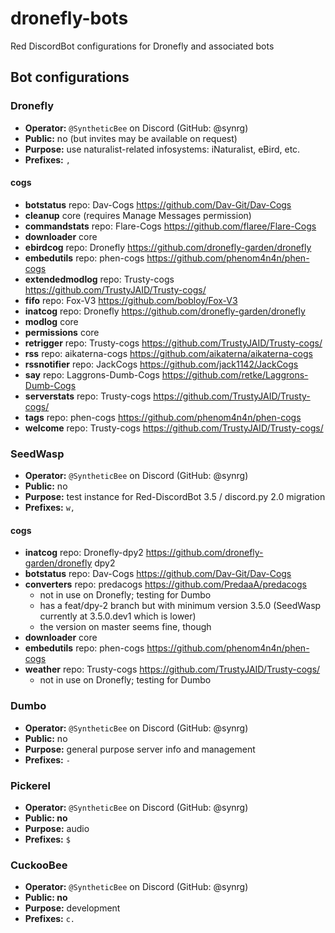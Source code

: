 # dronefly-bots
Red DiscordBot configurations for Dronefly and associated bots

## Bot configurations

### Dronefly

- **Operator:** `@SyntheticBee` on Discord (GitHub: @synrg)
- **Public:** no (but invites may be available on request)
- **Purpose:** use naturalist-related infosystems: iNaturalist, eBird, etc.
- **Prefixes:** `,`

#### cogs

- **botstatus** repo: Dav-Cogs https://github.com/Dav-Git/Dav-Cogs
- **cleanup** core (requires Manage Messages permission)
- **commandstats** repo: Flare-Cogs https://github.com/flaree/Flare-Cogs
- **downloader** core
- **ebirdcog** repo: Dronefly https://github.com/dronefly-garden/dronefly
- **embedutils** repo: phen-cogs https://github.com/phenom4n4n/phen-cogs
- **extendedmodlog** repo: Trusty-cogs https://github.com/TrustyJAID/Trusty-cogs/
- **fifo** repo: Fox-V3 https://github.com/bobloy/Fox-V3
- **inatcog** repo: Dronefly https://github.com/dronefly-garden/dronefly
- **modlog** core
- **permissions** core
- **retrigger** repo: Trusty-cogs https://github.com/TrustyJAID/Trusty-cogs/
- **rss** repo: aikaterna-cogs https://github.com/aikaterna/aikaterna-cogs
- **rssnotifier** repo: JackCogs https://github.com/jack1142/JackCogs
- **say** repo: Laggrons-Dumb-Cogs https://github.com/retke/Laggrons-Dumb-Cogs
- **serverstats** repo: Trusty-cogs https://github.com/TrustyJAID/Trusty-cogs/
- **tags** repo: phen-cogs https://github.com/phenom4n4n/phen-cogs
- **welcome** repo: Trusty-cogs https://github.com/TrustyJAID/Trusty-cogs/

### SeedWasp

- **Operator:** `@SyntheticBee` on Discord (GitHub: @synrg)
- **Public:** no
- **Purpose:** test instance for Red-DiscordBot 3.5 / discord.py 2.0 migration
- **Prefixes:** `w,`

#### cogs

- **inatcog** repo: Dronefly-dpy2 https://github.com/dronefly-garden/dronefly dpy2
- **botstatus** repo: Dav-Cogs https://github.com/Dav-Git/Dav-Cogs
- **converters** repo: predacogs https://github.com/PredaaA/predacogs
    - not in use on Dronefly; testing for Dumbo
    - has a feat/dpy-2 branch but with minimum version 3.5.0 (SeedWasp currently at 3.5.0.dev1 which is lower)
    - the version on master seems fine, though
- **downloader** core
- **embedutils** repo: phen-cogs https://github.com/phenom4n4n/phen-cogs
- **weather** repo: Trusty-cogs https://github.com/TrustyJAID/Trusty-cogs/
    - not in use on Dronefly; testing for Dumbo

### Dumbo

- **Operator:** `@SyntheticBee` on Discord (GitHub: @synrg)
- **Public:** no
- **Purpose:** general purpose server info and management
- **Prefixes:** `-`

### Pickerel

- **Operator:** `@SyntheticBee` on Discord (GitHub: @synrg)
- **Public: no**
- **Purpose:** audio
- **Prefixes:** `$`

### CuckooBee

- **Operator:** `@SyntheticBee` on Discord (GitHub: @synrg)
- **Public: no**
- **Purpose:** development
- **Prefixes:** `c.`
